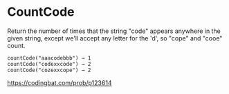 # CountCode

Return the number of times that the string "code" appears anywhere in the given string, except we'll accept any letter for the 'd', so "cope" and "cooe" count.
```
countCode("aaacodebbb") → 1
countCode("codexxcode") → 2
countCode("cozexxcope") → 2
```
https://codingbat.com/prob/p123614